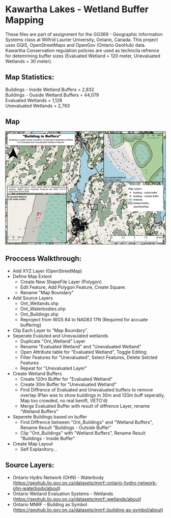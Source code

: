 # Kawartha Lakes - Wetland Buffer Mapping

These files are part of assignment for the GG369 - Geographic Information Systems class at Wilfrid Laurier University, Ontario, Canada. This project uses GQIS, OpenStreetMaps and OpenGov (Ontario GeoHub) data. Kawartha Conservation regulation policies are used as techncila refrence for detemrining buffer sizes (Evaluated Wetland = 120 meter, Unevaluated Wetlands = 30 meter). 

## Map Statistics:
Buildings - Inside Wetland Buffers = 2,832 <br/>
Buildings - Ouside Wetland Buffers = 44,079 <br/>
Evaluated Wetlands = 1,128 <br/>
Unevaluated Wetlands = 2,763 <br/>

## Map
![GG369 Map 1](./images/GG369_WetlandMap.jpg "WetlandMap")

## Proccess Walkthrough:
- Add XYZ Layer (OpenStreetMap)
- Define Map Extent
     - Create New ShapeFile Layer (Polygon)
     - Edit Feature, Add Polygon Feature, Create Square.
     - Rename "Map Boundary"
- Add Source Layers
    - Ont_Wetlands.shp
    - Ont_Waterbodies.shp
    - Ont_Buildings.shp
    - Reproject from WGS 84 to NAD83 17N (Required for accuate buffering)
- Clip Each Layer to "Map Boundary".
- Seperate Evaluted and Unevaulated wetlands
    - Duplicate "Ont_Wetland" Layer
    - Rename "Evaluated Wetland" and "Unevaluated Wetland"
    - Open Attribute table for "Evaluated Wetland", Toggle Editing
    - Filter Features for "Unevaluated", Select Features, Delete Selcted Features
    - Repeat for "Unevaluated Layer"
- Create Wetland Buffers
    - Create 120m Buffer for "Evaluated Wetland" 
    - Create 30m Buffer for "Unevaluated Wetland"
    - Find Diffrence of Evaluated and Unevaluated buffers to remove overlap
    (Plan was to show buildings in 30m and 120m buff seperatly, Map too crowded, no real benift, VETO'd)
    - Merge Evaluated Buffer with result of diffrence Layer, rename "Wetland Buffers"
- Seperete Buildings based on buffer
    - Find Diffrence between "Ont_Buildings" and "Wetland Buffers", Rename Result "Buildings - Outside Buffer"
    - Clip "Ont_Buildings" with "Wetland Buffers", Rename Result "Buildings - Inside Buffer"
- Create Map Layout
    - Self Explanitory...

## Source Layers:
- Ontario Hydro Network (OHN) - Waterbody 
 (https://geohub.lio.gov.on.ca/datasets/mnrf::ontario-hydro-network-ohn-waterbody/about) <br/>
- Ontario Wetland Evaluation Systems - Wetlands
 (https://geohub.lio.gov.on.ca/datasets/mnrf::wetlands/about) <br/>
- Ontario MNRF - Building as Symbol 
 (https://geohub.lio.gov.on.ca/datasets/mnrf::building-as-symbol/about) <br/>